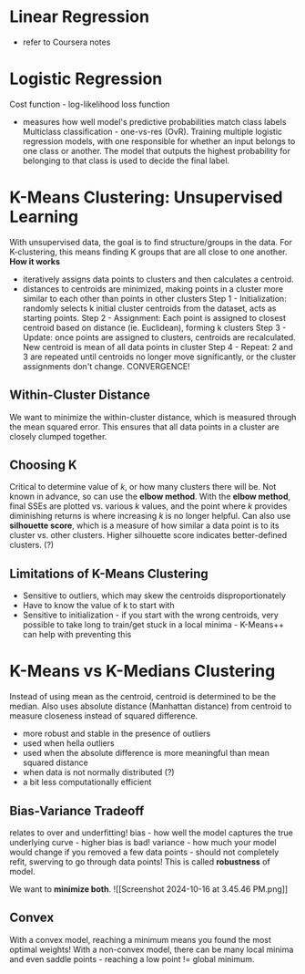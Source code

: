# Linear Regression
- refer to Coursera notes

# Logistic Regression
Cost function - log-likelihood loss function
- measures how well model's predictive probabilities match class labels
Multiclass classification - one-vs-res (OvR). Training multiple logistic regression models, with one responsible for whether an input belongs to one class or another. The model that outputs the highest probability for belonging to that class is used to decide the final label.

# K-Means Clustering: Unsupervised Learning

With unsupervised data, the goal is to find structure/groups in the data. For K-clustering, this means finding K groups that are all close to one another.
**How it works**
- iteratively assigns data points to clusters and then calculates a centroid.
- distances to centroids are minimized, making points in a cluster more similar to each other than points in other clusters
Step 1 - Initialization: randomly selects k initial cluster centroids from the dataset, acts as starting points.
Step 2 - Assignment: Each point is assigned to closest centroid based on distance (ie. Euclidean), forming k clusters
Step 3 - Update: once points are assigned to clusters, centroids are recalculated. New centroid is mean of all data points in cluster
Step 4 - Repeat: 2 and 3 are repeated until centroids no longer move significantly, or the cluster assignments don't change. CONVERGENCE!

## Within-Cluster Distance
We want to minimize the within-cluster distance, which is measured through the mean squared error. This ensures that all data points in a cluster are closely clumped together.

## Choosing K
Critical to determine value of *k*, or how many clusters there will be. Not known in advance, so can use the **elbow method**. With the **elbow method**, final SSEs are plotted vs. various *k* values, and the point where *k* provides diminishing returns is where increasing *k* is no longer helpful. Can also use **silhouette score**, which is a measure of how similar a data point is to its cluster vs. other clusters. Higher silhouette score indicates better-defined clusters. (?)

## Limitations of K-Means Clustering
- Sensitive to outliers, which may skew the centroids disproportionately
- Have to know the value of k to start with
- Sensitive to initialization - if you start with the wrong centroids, very possible to take long to train/get stuck in a local minima - K-Means++ can help with preventing this

# K-Means vs K-Medians Clustering
Instead of using mean as the centroid, centroid is determined to be the median. Also uses absolute distance (Manhattan distance) from centroid to measure closeness instead of squared difference.
- more robust and stable in the presence of outliers
- used when hella outliers
- used when the absolute difference is more meaningful than mean squared distance
- when data is not normally distributed (?)
- a bit less computationally efficient

## Bias-Variance Tradeoff
relates to over and underfitting!
bias - how well the model captures the true underlying curve - higher bias is bad!
variance - how much your model would change if you removed a few data points - should not completely refit, swerving to go through data points! This is called **robustness** of model.

We want to **minimize both**.
![[Screenshot 2024-10-16 at 3.45.46 PM.png]]

## Convex
With a convex model, reaching a minimum means you found the most optimal weights! With a non-convex model, there can be many local minima and even saddle points - reaching a low point != global minimum. 

